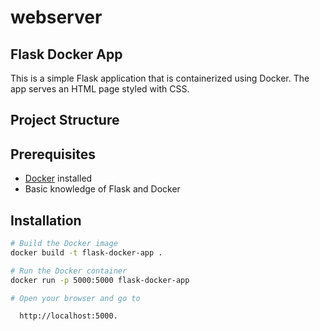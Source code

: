 # webserver
## Flask Docker App

This is a simple Flask application that is containerized using Docker. The app serves an HTML page styled with CSS.

## Project Structure


## Prerequisites

- [Docker](https://www.docker.com/) installed
- Basic knowledge of Flask and Docker

## Installation

```bash
# Build the Docker image
docker build -t flask-docker-app .

# Run the Docker container
docker run -p 5000:5000 flask-docker-app

# Open your browser and go to

  http://localhost:5000.

